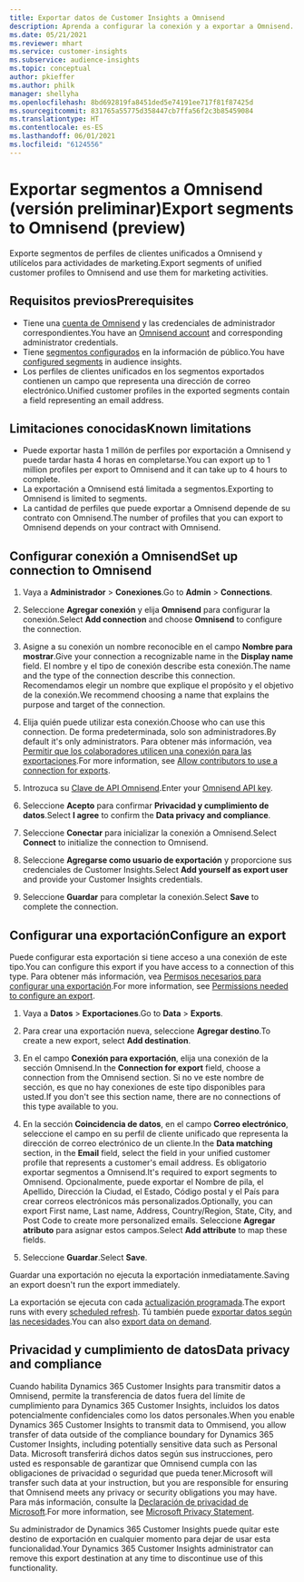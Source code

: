 ```yaml
---
title: Exportar datos de Customer Insights a Omnisend
description: Aprenda a configurar la conexión y a exportar a Omnisend.
ms.date: 05/21/2021
ms.reviewer: mhart
ms.service: customer-insights
ms.subservice: audience-insights
ms.topic: conceptual
author: pkieffer
ms.author: philk
manager: shellyha
ms.openlocfilehash: 8bd692819fa8451ded5e74191ee717f81f87425d
ms.sourcegitcommit: 831765a55775d358447cb7ffa56f2c3b85459084
ms.translationtype: HT
ms.contentlocale: es-ES
ms.lasthandoff: 06/01/2021
ms.locfileid: "6124556"
---
```

# <a name="export-segments-to-omnisend-preview"></a><span data-ttu-id="68f0f-103">Exportar segmentos a Omnisend (versión preliminar)</span><span class="sxs-lookup"><span data-stu-id="68f0f-103">Export segments to Omnisend (preview)</span></span>

<span data-ttu-id="68f0f-104">Exporte segmentos de perfiles de clientes unificados a Omnisend y utilícelos para actividades de marketing.</span><span class="sxs-lookup"><span data-stu-id="68f0f-104">Export segments of unified customer profiles to Omnisend and use them for marketing activities.</span></span>

## <a name="prerequisites"></a><span data-ttu-id="68f0f-105">Requisitos previos</span><span class="sxs-lookup"><span data-stu-id="68f0f-105">Prerequisites</span></span>

-   <span data-ttu-id="68f0f-106">Tiene una [cuenta de Omnisend](https://www.omnisend.com/) y las credenciales de administrador correspondientes.</span><span class="sxs-lookup"><span data-stu-id="68f0f-106">You have an [Omnisend account](https://www.omnisend.com/) and corresponding administrator credentials.</span></span>
-   <span data-ttu-id="68f0f-107">Tiene [segmentos configurados](segments.md) en la información de público.</span><span class="sxs-lookup"><span data-stu-id="68f0f-107">You have [configured segments](segments.md) in audience insights.</span></span>
-   <span data-ttu-id="68f0f-108">Los perfiles de clientes unificados en los segmentos exportados contienen un campo que representa una dirección de correo electrónico.</span><span class="sxs-lookup"><span data-stu-id="68f0f-108">Unified customer profiles in the exported segments contain a field representing an email address.</span></span>

## <a name="known-limitations"></a><span data-ttu-id="68f0f-109">Limitaciones conocidas</span><span class="sxs-lookup"><span data-stu-id="68f0f-109">Known limitations</span></span>

- <span data-ttu-id="68f0f-110">Puede exportar hasta 1 millón de perfiles por exportación a Omnisend y puede tardar hasta 4 horas en completarse.</span><span class="sxs-lookup"><span data-stu-id="68f0f-110">You can export up to 1 million profiles per export to Omnisend and it can take up to 4 hours to complete.</span></span>
- <span data-ttu-id="68f0f-111">La exportación a Omnisend está limitada a segmentos.</span><span class="sxs-lookup"><span data-stu-id="68f0f-111">Exporting to Omnisend is limited to segments.</span></span>
- <span data-ttu-id="68f0f-112">La cantidad de perfiles que puede exportar a Omnisend depende de su contrato con Omnisend.</span><span class="sxs-lookup"><span data-stu-id="68f0f-112">The number of profiles that you can export to Omnisend depends on your contract with Omnisend.</span></span>

## <a name="set-up-connection-to-omnisend"></a><span data-ttu-id="68f0f-113">Configurar conexión a Omnisend</span><span class="sxs-lookup"><span data-stu-id="68f0f-113">Set up connection to Omnisend</span></span>

1. <span data-ttu-id="68f0f-114">Vaya a **Administrador** > **Conexiones**.</span><span class="sxs-lookup"><span data-stu-id="68f0f-114">Go to **Admin** > **Connections**.</span></span>

1. <span data-ttu-id="68f0f-115">Seleccione **Agregar conexión** y elija **Omnisend** para configurar la conexión.</span><span class="sxs-lookup"><span data-stu-id="68f0f-115">Select **Add connection** and choose **Omnisend** to configure the connection.</span></span>

1. <span data-ttu-id="68f0f-116">Asigne a su conexión un nombre reconocible en el campo **Nombre para mostrar**.</span><span class="sxs-lookup"><span data-stu-id="68f0f-116">Give your connection a recognizable name in the **Display name** field.</span></span> <span data-ttu-id="68f0f-117">El nombre y el tipo de conexión describe esta conexión.</span><span class="sxs-lookup"><span data-stu-id="68f0f-117">The name and the type of the connection describe this connection.</span></span> <span data-ttu-id="68f0f-118">Recomendamos elegir un nombre que explique el propósito y el objetivo de la conexión.</span><span class="sxs-lookup"><span data-stu-id="68f0f-118">We recommend choosing a name that explains the purpose and target of the connection.</span></span>

1. <span data-ttu-id="68f0f-119">Elija quién puede utilizar esta conexión.</span><span class="sxs-lookup"><span data-stu-id="68f0f-119">Choose who can use this connection.</span></span> <span data-ttu-id="68f0f-120">De forma predeterminada, solo son administradores.</span><span class="sxs-lookup"><span data-stu-id="68f0f-120">By default it's only administrators.</span></span> <span data-ttu-id="68f0f-121">Para obtener más información, vea [Permitir que los colaboradores utilicen una conexión para las exportaciones](connections.md#allow-contributors-to-use-a-connection-for-exports).</span><span class="sxs-lookup"><span data-stu-id="68f0f-121">For more information, see [Allow contributors to use a connection for exports](connections.md#allow-contributors-to-use-a-connection-for-exports).</span></span>

1. <span data-ttu-id="68f0f-122">Introzuca su [Clave de API Omnisend](https://support.omnisend.com/en/articles/1061890-generating-api-key).</span><span class="sxs-lookup"><span data-stu-id="68f0f-122">Enter your [Omnisend API key](https://support.omnisend.com/en/articles/1061890-generating-api-key).</span></span>

1. <span data-ttu-id="68f0f-123">Seleccione **Acepto** para confirmar **Privacidad y cumplimiento de datos**.</span><span class="sxs-lookup"><span data-stu-id="68f0f-123">Select **I agree** to confirm the **Data privacy and compliance**.</span></span>

1. <span data-ttu-id="68f0f-124">Seleccione **Conectar** para inicializar la conexión a Omnisend.</span><span class="sxs-lookup"><span data-stu-id="68f0f-124">Select **Connect** to initialize the connection to Omnisend.</span></span>

1. <span data-ttu-id="68f0f-125">Seleccione **Agregarse como usuario de exportación** y proporcione sus credenciales de Customer Insights.</span><span class="sxs-lookup"><span data-stu-id="68f0f-125">Select **Add yourself as export user** and provide your Customer Insights credentials.</span></span>

1. <span data-ttu-id="68f0f-126">Seleccione **Guardar** para completar la conexión.</span><span class="sxs-lookup"><span data-stu-id="68f0f-126">Select **Save** to complete the connection.</span></span>

## <a name="configure-an-export"></a><span data-ttu-id="68f0f-127">Configurar una exportación</span><span class="sxs-lookup"><span data-stu-id="68f0f-127">Configure an export</span></span>

<span data-ttu-id="68f0f-128">Puede configurar esta exportación si tiene acceso a una conexión de este tipo.</span><span class="sxs-lookup"><span data-stu-id="68f0f-128">You can configure this export if you have access to a connection of this type.</span></span> <span data-ttu-id="68f0f-129">Para obtener más información, vea [Permisos necesarios para configurar una exportación](export-destinations.md#set-up-a-new-export).</span><span class="sxs-lookup"><span data-stu-id="68f0f-129">For more information, see [Permissions needed to configure an export](export-destinations.md#set-up-a-new-export).</span></span>

1. <span data-ttu-id="68f0f-130">Vaya a **Datos** > **Exportaciones**.</span><span class="sxs-lookup"><span data-stu-id="68f0f-130">Go to **Data** > **Exports**.</span></span>

1. <span data-ttu-id="68f0f-131">Para crear una exportación nueva, seleccione **Agregar destino**.</span><span class="sxs-lookup"><span data-stu-id="68f0f-131">To create a new export, select **Add destination**.</span></span>

1. <span data-ttu-id="68f0f-132">En el campo **Conexión para exportación**, elija una conexión de la sección Omnisend.</span><span class="sxs-lookup"><span data-stu-id="68f0f-132">In the **Connection for export** field, choose a connection from the Omnisend section.</span></span> <span data-ttu-id="68f0f-133">Si no ve este nombre de sección, es que no hay conexiones de este tipo disponibles para usted.</span><span class="sxs-lookup"><span data-stu-id="68f0f-133">If you don't see this section name, there are no connections of this type available to you.</span></span>

1. <span data-ttu-id="68f0f-134">En la sección **Coincidencia de datos**, en el campo **Correo electrónico**, seleccione el campo en su perfil de cliente unificado que representa la dirección de correo electrónico de un cliente.</span><span class="sxs-lookup"><span data-stu-id="68f0f-134">In the **Data matching** section, in the **Email** field, select the field in your unified customer profile that represents a customer's email address.</span></span> <span data-ttu-id="68f0f-135">Es obligatorio exportar segmentos a Omnisend.</span><span class="sxs-lookup"><span data-stu-id="68f0f-135">It's required to export segments to Omnisend.</span></span> <span data-ttu-id="68f0f-136">Opcionalmente, puede exportar el Nombre de pila, el Apellido, Dirección la Ciudad, el Estado, Código postal y el País para crear correos electrónicos más personalizados.</span><span class="sxs-lookup"><span data-stu-id="68f0f-136">Optionally, you can export First name, Last name, Address, Country/Region, State, City, and Post Code to create more personalized emails.</span></span> <span data-ttu-id="68f0f-137">Seleccione **Agregar atributo** para asignar estos campos.</span><span class="sxs-lookup"><span data-stu-id="68f0f-137">Select **Add attribute** to map these fields.</span></span>

1. <span data-ttu-id="68f0f-138">Seleccione **Guardar**.</span><span class="sxs-lookup"><span data-stu-id="68f0f-138">Select **Save**.</span></span>

<span data-ttu-id="68f0f-139">Guardar una exportación no ejecuta la exportación inmediatamente.</span><span class="sxs-lookup"><span data-stu-id="68f0f-139">Saving an export doesn't run the export immediately.</span></span>

<span data-ttu-id="68f0f-140">La exportación se ejecuta con cada [actualización programada](system.md#schedule-tab).</span><span class="sxs-lookup"><span data-stu-id="68f0f-140">The export runs with every [scheduled refresh](system.md#schedule-tab).</span></span> <span data-ttu-id="68f0f-141">Tú también puede [exportar datos según las necesidades](export-destinations.md#run-exports-on-demand).</span><span class="sxs-lookup"><span data-stu-id="68f0f-141">You can also [export data on demand](export-destinations.md#run-exports-on-demand).</span></span> 


## <a name="data-privacy-and-compliance"></a><span data-ttu-id="68f0f-142">Privacidad y cumplimiento de datos</span><span class="sxs-lookup"><span data-stu-id="68f0f-142">Data privacy and compliance</span></span>

<span data-ttu-id="68f0f-143">Cuando habilita Dynamics 365 Customer Insights para transmitir datos a Omnisend, permite la transferencia de datos fuera del límite de cumplimiento para Dynamics 365 Customer Insights, incluidos los datos potencialmente confidenciales como los datos personales.</span><span class="sxs-lookup"><span data-stu-id="68f0f-143">When you enable Dynamics 365 Customer Insights to transmit data to Ommisend, you allow transfer of data outside of the compliance boundary for Dynamics 365 Customer Insights, including potentially sensitive data such as Personal Data.</span></span> <span data-ttu-id="68f0f-144">Microsoft transferirá dichos datos según sus instrucciones, pero usted es responsable de garantizar que Omnisend cumpla con las obligaciones de privacidad o seguridad que pueda tener.</span><span class="sxs-lookup"><span data-stu-id="68f0f-144">Microsoft will transfer such data at your instruction, but you are responsible for ensuring that Omnisend meets any privacy or security obligations you may have.</span></span> <span data-ttu-id="68f0f-145">Para más información, consulte la [Declaración de privacidad de Microsoft](https://go.microsoft.com/fwlink/?linkid=396732).</span><span class="sxs-lookup"><span data-stu-id="68f0f-145">For more information, see [Microsoft Privacy Statement](https://go.microsoft.com/fwlink/?linkid=396732).</span></span>

<span data-ttu-id="68f0f-146">Su administrador de Dynamics 365 Customer Insights puede quitar este destino de exportación en cualquier momento para dejar de usar esta funcionalidad.</span><span class="sxs-lookup"><span data-stu-id="68f0f-146">Your Dynamics 365 Customer Insights administrator can remove this export destination at any time to discontinue use of this functionality.</span></span>
